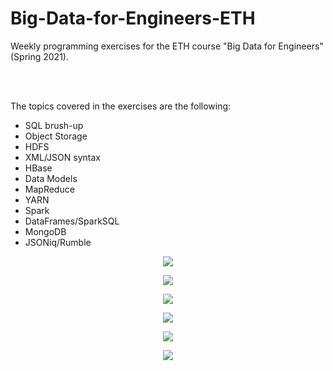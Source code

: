 # Big-Data-for-Engineers-ETH
Weekly programming exercises for the ETH course "Big Data for Engineers" (Spring 2021).

<br/><br/>  

The topics covered in the exercises are the following:

<ul>
  <li>SQL brush-up</li>
  <li>Object Storage</li>
  <li>HDFS</li>
  <li>XML/JSON syntax</li>
  <li>HBase</li>
  <li>Data Models</li>
  <li>MapReduce</li>
  <li>YARN</li>
  <li>Spark</li>
  <li>DataFrames/SparkSQL</li>
  <li>MongoDB</li>
  <li>JSONiq/Rumble</li>
</ul>

<p align="center">
 <img src="https://user-images.githubusercontent.com/64502909/140437487-a320e54b-5575-4362-b6b3-f8b990f88d09.png"/>
</p>

<p align="center">
 <img src="https://user-images.githubusercontent.com/64502909/140437491-158264ed-43ec-4ec1-ad1e-d1f02925d566.png"/>
</p>

<p align="center">
 <img src="https://user-images.githubusercontent.com/64502909/140437494-9910cfd3-b8e7-4464-ac39-4baa408b95ba.png"/>
</p>

<p align="center">
 <img src="https://user-images.githubusercontent.com/64502909/140437500-ba5aca0e-e5b7-49df-9bc1-ac5b0882a703.png"/>
</p>

<p align="center">
 <img src="https://user-images.githubusercontent.com/64502909/140437501-7d74ad7d-324e-43b3-82c5-70a7e20f507b.pn"/>
</p>

<p align="center">
 <img src="https://user-images.githubusercontent.com/64502909/140437507-ddee5fc7-f4ad-4a7f-8336-87b2d1390c9d.png"/>
</p>

